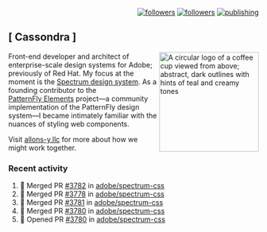 <p align="right"><a rel="me" href="https://front-end.social/@castastrophe">
    <img alt="followers" title="Follow me on Mastodon" src="https://img.shields.io/mastodon/follow/109297102751309835?domain=https%3A%2F%2Ffront-end.social&label=Follow&logo=mastodon&logoColor=white&style=for-the-badge&labelColor=008080&color=006969"/></a>
  <a href="https://codepen.io/castastrophe/">
    <img alt="followers" title="Follow me on CodePen" src="https://img.shields.io/badge/23-1?color=640464&labelColor=7c007c&style=for-the-badge&logo=codepen&label=Follow"/></a>
<a href="https://castastrophe.medium.com/">
    <img alt="publishing" title="View articles on Medium" src="https://img.shields.io/badge/107-1?color=666&labelColor=444&label=subscribe&logo=medium&logoColor=white&style=for-the-badge"/></a>
</p>

## [&nbsp;Cassondra&nbsp;]

<img align="right" src="https://github-production-user-asset-6210df.s3.amazonaws.com/1840295/253016758-ba468774-1cd3-42c2-8f43-947b5eeb5edf.png" height="200" alt="A circular logo of a coffee cup viewed from above; abstract, dark outlines with hints of teal and creamy tones">

Front-end developer and architect of enterprise-scale design systems for Adobe; previously of Red Hat. My focus at the moment is the [Spectrum design system](https://github.com/adobe/spectrum-css). As a founding contributor to the [PatternFly&nbsp;Elements](https://github.com/patternfly/patternfly-elements) project&mdash;a community implementation of the PatternFly design system&mdash;I became intimately familiar with the nuances of styling web components.

Visit [allons-y.llc](http://allons-y.llc/) for more about how we might work together.

### Recent activity

<!--START_SECTION:activity-->
1. 🎉 Merged PR [#3782](https://github.com/adobe/spectrum-css/pull/3782) in [adobe/spectrum-css](https://github.com/adobe/spectrum-css)
2. 🎉 Merged PR [#3778](https://github.com/adobe/spectrum-css/pull/3778) in [adobe/spectrum-css](https://github.com/adobe/spectrum-css)
3. 🎉 Merged PR [#3781](https://github.com/adobe/spectrum-css/pull/3781) in [adobe/spectrum-css](https://github.com/adobe/spectrum-css)
4. 🎉 Merged PR [#3780](https://github.com/adobe/spectrum-css/pull/3780) in [adobe/spectrum-css](https://github.com/adobe/spectrum-css)
5. 💪 Opened PR [#3780](https://github.com/adobe/spectrum-css/pull/3780) in [adobe/spectrum-css](https://github.com/adobe/spectrum-css)
<!--END_SECTION:activity-->
